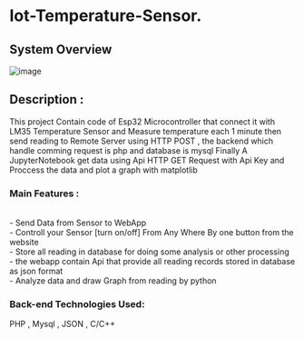 # Iot-Temperature-Sensor.<br>
## System Overview
![image](https://user-images.githubusercontent.com/61662153/116804487-6f070900-ab1f-11eb-907a-db7ae0c3520b.png)

## Description :<br>
This project Contain code of  Esp32 Microcontroller  that connect it with  LM35 Temperature Sensor and 
Measure temperature each 1 minute then send reading to Remote Server  using HTTP POST , the backend which handle comming request  is php and database is mysql
Finally A JupyterNotebook get data using Api HTTP GET Request with Api Key and Proccess the data and plot a graph  with matplotlib 

### Main Features :<br>
<br>- Send Data from Sensor to WebApp
<br>- Controll your Sensor [turn on/off]  From Any Where By one button from the website
<br>- Store all reading in database for doing some  analysis or other processing 
<br>- the webapp contain Api that provide all reading records stored in database as json format 
<br>- Analyze data and draw Graph from reading by python <br>
### Back-end Technologies Used:  <br>
PHP ,  Mysql , JSON , C/C++ <br>





